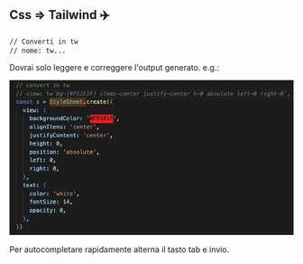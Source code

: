  ## Css => Tailwind ✈️
    // Converti in tw
    // nome: tw...

Dovrai solo leggere e correggere l'output generato. e.g.:

<img src="../images/styleToTw.png" alt="styleToTw.png"/>

Per autocompletare rapidamente alterna il tasto tab e invio.
